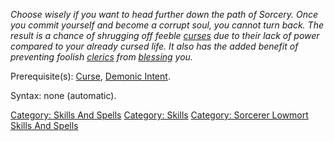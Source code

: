 *Choose wisely if you want to head further down the path of Sorcery.
Once you commit yourself and become a corrupt soul, you cannot turn
back. The result is a chance of shrugging off feeble
[curses](Curse.md "wikilink") due to their lack of power compared to
your already cursed life. It also has the added benefit of preventing
foolish [clerics](:Category:_Clerics.md "wikilink") from
[blessing](Bless.md "wikilink") you.*

Prerequisite(s): [Curse](Curse.md "wikilink"), [Demonic
Intent](Demonic_Intent.md "wikilink").

Syntax: none (automatic).

[Category: Skills And Spells](Category:_Skills_And_Spells "wikilink")
[Category: Skills](Category:_Skills "wikilink") [Category: Sorcerer
Lowmort Skills And
Spells](Category:_Sorcerer_Lowmort_Skills_And_Spells "wikilink")
